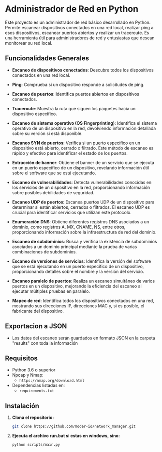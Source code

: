 # Administrador de Red en Python

Este proyecto es un administrador de red básico desarrollado en Python. Permite escanear dispositivos conectados en una red local, realizar ping a esos dispositivos, escanear puertos abiertos y realizar un traceroute. Es una herramienta útil para administradores de red y entusiastas que desean monitorear su red local.

## Funcionalidades Generales

- **Escaneo de dispositivos conectados**: Descubre todos los dispositivos conectados en una red local.

- **Ping**: Comprueba si un dispositivo responde a solicitudes de ping.

- **Escaneo de puertos**: Identifica puertos abiertos en dispositivos conectados.

- **Traceroute**: Muestra la ruta que siguen los paquetes hacia un dispositivo específico.

- **Escaneo de sistema operativo (OS Fingerprinting)**: Identifica el sistema operativo de un dispositivo en la red, devolviendo información detallada sobre su versión si está disponible.

- **Escaneo SYN de puertos**: Verifica si un puerto específico en un dispositivo está abierto, cerrado o filtrado. Este método de escaneo es rápido y efectivo para identificar el estado de los puertos.

- **Extracción de banner**: Obtiene el banner de un servicio que se ejecuta en un puerto específico de un dispositivo, revelando información útil sobre el software que se está ejecutando.

- **Escaneo de vulnerabilidades**: Detecta vulnerabilidades conocidas en los servicios de un dispositivo en la red, proporcionando información sobre posibles debilidades de seguridad.

- **Escaneo UDP de puertos**: Escanea puertos UDP de un dispositivo para determinar si están abiertos, cerrados o filtrados. El escaneo UDP es crucial para identificar servicios que utilizan este protocolo.

- **Enumeración DNS**: Obtiene diferentes registros DNS asociados a un dominio, como registros A, MX, CNAME, NS, entre otros, proporcionando información sobre la infraestructura de red del dominio.

- **Escaneo de subdominios**: Busca y verifica la existencia de subdominios asociados a un dominio principal mediante la prueba de varias combinaciones de subdominios.

- **Escaneo de versiones de servicios**: Identifica la versión del software que se está ejecutando en un puerto específico de un dispositivo, proporcionando detalles sobre el nombre y la versión del servicio.

- **Escaneo paralelo de puertos**: Realiza un escaneo simultáneo de varios puertos en un dispositivo, mejorando la eficiencia del escaneo al ejecutar múltiples pruebas en paralelo.

- **Mapeo de red**: Identifica todos los dispositivos conectados en una red, mostrando sus direcciones IP, direcciones MAC y, si es posible, el fabricante del dispositivo.

## Exportacion a JSON
- Los datos del escaneo serán guardados en formato JSON en la carpeta "results" con toda la información

## Requisitos

- Python 3.6 o superior
- Npcap y Nmap:
  - `https://nmap.org/download.html`
- Dependencias listadas en:
  - `requirements.txt`

## Instalación

1. **Clona el repositorio:**
   ```bash
   git clone https://github.com/moder-io/network_manager.git

2. **Ejecuta el archivo run.bat si estas en windows, sino:**
   ```bash
   python scripts/main.py
